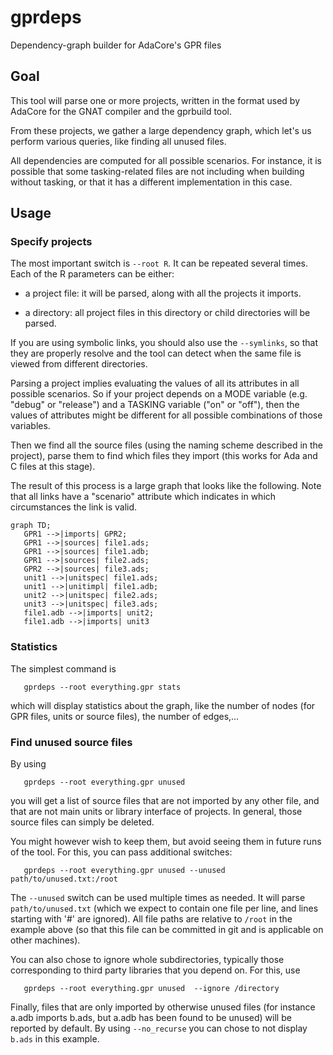 # gprdeps
Dependency-graph builder for AdaCore's GPR files

## Goal

This tool will parse one or more projects, written in the
format used by AdaCore for the GNAT compiler and the gprbuild
tool.

From these projects, we gather a large dependency graph, which
let's us perform various queries, like finding all unused files.

All dependencies are computed for all possible scenarios.  For
instance, it is possible that some tasking-related files are not
including when building without tasking, or that it has a different
implementation in this case.

## Usage

### Specify projects

The most important switch is `--root R`.  It can be repeated several
times.  Each of the R parameters can be either:

- a project file:  it will be parsed, along with all the projects it imports.

- a directory: all project files in this directory or child directories will
  be parsed.

If you are using symbolic links, you should also use the `--symlinks`, so
that they are properly resolve and the tool can detect when the same file is
viewed from different directories.

Parsing a project implies evaluating the values of all its attributes in all
possible scenarios.  So if your project depends on a MODE variable (e.g.
"debug" or "release") and a TASKING variable ("on" or "off"), then the values
of attributes might be different for all possible combinations of those
variables.

Then we find all the source files (using the naming scheme described in
the project), parse them to find which files they import (this works for Ada
and C files at this stage).

The result of this process is a large graph that looks like the following.  Note
that all links have a "scenario" attribute which indicates in which
circumstances the link is valid.
```mermaid
graph TD;
   GPR1 -->|imports| GPR2;
   GPR1 -->|sources| file1.ads;
   GPR1 -->|sources| file1.adb;
   GPR1 -->|sources| file2.ads;
   GPR2 -->|sources| file3.ads;
   unit1 -->|unitspec| file1.ads;
   unit1 -->|unitimpl| file1.adb;
   unit2 -->|unitspec| file2.ads;
   unit3 -->|unitspec| file3.ads;
   file1.adb -->|imports| unit2;
   file1.adb -->|imports| unit3
```

### Statistics

The simplest command is
```
   gprdeps --root everything.gpr stats
```

which will display statistics about the graph, like the number of nodes (for
GPR files, units or source files), the number of edges,...

### Find unused source files

By using
```
   gprdeps --root everything.gpr unused
```

you will get a list of source files that are not imported by any other
file, and that are not main units or library interface of projects.  In general,
those source files can simply be deleted.

You might however wish to keep them, but avoid seeing them in future runs of
the tool.  For this, you can pass additional switches:

```
   gprdeps --root everything.gpr unused --unused path/to/unused.txt:/root
```

The `--unused` switch can be used multiple times as needed.  It will parse
`path/to/unused.txt` (which we expect to contain one file per line, and lines
starting with '#' are ignored).  All file paths are relative to `/root` in the
example above (so that this file can be committed in git and is applicable on
other machines).

You can also chose to ignore whole subdirectories, typically those corresponding
to third party libraries that you depend on.  For this, use

```
   gprdeps --root everything.gpr unused  --ignore /directory
```

Finally, files that are only imported by otherwise unused files (for instance
a.adb imports b.ads, but a.adb has been found to be unused) will be reported
by default.  By using `--no_recurse` you can chose to not display `b.ads` in
this example.
